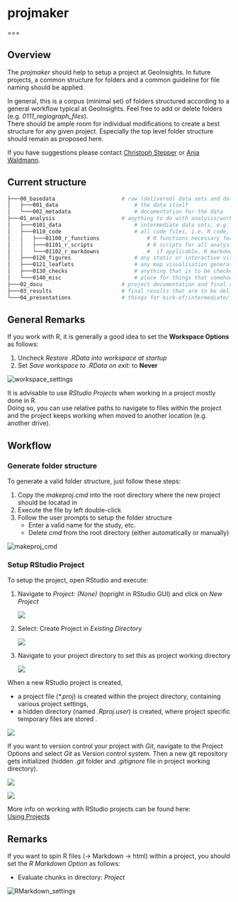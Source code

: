 # projmaker
===

## Overview

The _projmaker_ should help to setup a project at GeoInsights.
In future projects, a common structure for folders and a common guideline for file naming should be applied.

In general, this is a corpus (minimal set) of folders structured according to a general workflow typical at GeoInsights.
Feel free to add or delete folders (e.g. *0111_regiograph_files*).  
There should be ample room for individual modifications to create a best structure for any given project.
Especially the top level folder structure should remain as proposed here.

If you have suggestions please contact [Christoph Stepper](mailto:christoph.stepper@gfk.com) or [Anja Waldmann](mailto:anja.waldmann@gfk.com).

## Current structure

[//]: # (run in cmd: tree /f and copy output from cmd)


```bash
├───00_basedata						# raw (delivered) data sets and data documentation; input only - i.e. never to be overwridden!
│   ├───001_data						# the data itself
│   └───002_metadata					# documentation for the data
├───01_analysis						# anything to do with analysis/work-in-progress
│   ├───0101_data						# intermediate data sets, e.g. results from individual analysis modules (tip: name subfolders corresponding to your R-scripts and save your data)
│   ├───0110_code						# all code files, i.e. R code, py code, SAS code, etc.
│   │   ├───01100_r_functions				# R functions necessary for projects (longer than a 3-liner), but not worth to be put into a GIpackage; sourced within scripts to avoid code repetition	
│   │   ├───01101_r_scripts					# R scripts for all analysis steps/modules, named in a comprehensible way (tip: number scrips in the order they need to be executed)	
│   │   └───01102_r_markdowns				#  if applicable, R markdown files (eg. for documentations etc.)
│   ├───0120_figures					# any static or interactive visualisations generated during the analysis
│   ├───0121_leaflets					# any map visualisation generated during the analysis
│   ├───0130_checks						# anything that is to be checked by people other than the analysis author, e.g. excel comparison files in purchasing power
│   └───0140_misc						# place for things that somehow do not fit into any of the above, e.g. colour definitions for logos
├───02_docu							# project documentation and final checks (Checkliste)
├───03_results						# final results that are to be delivered to the client or that are to be pushed to our official products
└───04_presentations				# things for kick-of/intermediate/final presentations
```


## General Remarks

If you work with R, it is generally a good idea to set the __Workspace Options__ as follows:

1. Uncheck _Restore .RData into workspace at startup_
2. Set _Save workspace to .RData on exit:_ to __Never__

![workspace_settings](figures/workspace_settings_RStudio.png)	

It is advisable to use _RStudio Projects_ when working in a project mostly done in R.  
Doing so, you can use relative paths to navigate to files within the project and the project keeps working when moved to another location (e.g. another drive).

## Workflow

### Generate folder structure

To generate a valid folder structure, just follow these steps:

1. Copy the *makeproj.cmd* into the root directory where the new project should be locatad in
2. Execute the file by left double-click
3. Follow the user prompts to setup the folder structure
	+ Enter a valid name for the study, etc.
	+ Delete *cmd* from the root directory (either automatically or manually)

![makeproj_cmd](figures/makeproj_cmd.png)
	
### Setup RStudio Project

To setup the project, open RStudio and execute:

1. Navigate to _Project: (None)_ (topright in RStudio GUI) and click on _New Project_

	![](figures/proj_1.png)
	
2. Select: Create Project in _Existing Directory_

	![](figures/proj_2.png)

3. Navigate to your project directory to set this as project working directory

	![](figures/proj_3.png)
	
When a new RStudio project is created,
* a project file (_*.proj_) is created within the project directory, containing various project settings,
* a hidden directory (named _.Rproj.user_) is created, where project specific temporary files are stored .

![](figures/proj_4.png)

If you want to version control your project with _Git_, navigate to the Project Options and select _Git_ as Version control system. 
Then a new git repository gets initialized (hidden _.git_ folder and _.gitignore_ file in project working directory).

![](figures/project_options_1.png)

![](figures/project_options_2.png)

More info on working with RStudio projects can be found here:  
[Using Projects](https://support.rstudio.com/hc/en-us/articles/200526207-Using-Projects)

## Remarks

If you want to spin R files (-> Markdown -> html) within a project, you should set the _R Markdown Option_ as follows:
* Evaluate chunks in directory: _Project_
 
![RMarkdown_settings](figures/RMarkdown_settings_RStudio.png)



